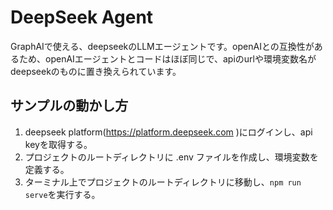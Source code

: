 # DeepSeek Agent
GraphAIで使える、deepseekのLLMエージェントです。openAIとの互換性があるため、openAIエージェントとコードはほぼ同じで、apiのurlや環境変数名がdeepseekのものに置き換えられています。

## サンプルの動かし方  
1. deepseek platform(https://platform.deepseek.com )にログインし、api keyを取得する。
2. プロジェクトのルートディレクトリに .env ファイルを作成し、環境変数を定義する。
3. ターミナル上でプロジェクトのルートディレクトリに移動し、`npm run serve`を実行する。
